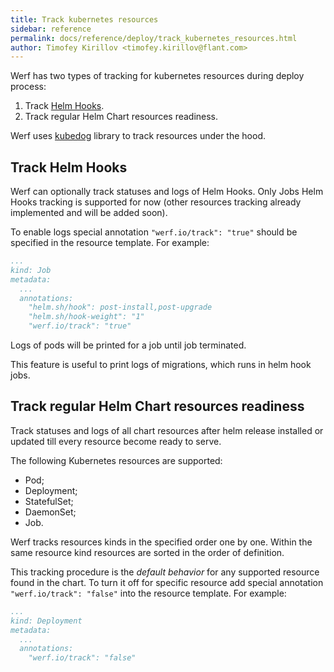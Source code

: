 ```yaml
---
title: Track kubernetes resources
sidebar: reference
permalink: docs/reference/deploy/track_kubernetes_resources.html
author: Timofey Kirillov <timofey.kirillov@flant.com>
---
```


Werf has two types of tracking for kubernetes resources during deploy process:

1. Track [Helm Hooks](https://github.com/helm/helm/blob/master/docs/charts_hooks.md).
2. Track regular Helm Chart resources readiness.

Werf uses [kubedog](https://github.com/flant/kubedog) library to track resources under the hood.

## Track Helm Hooks

Werf can optionally track statuses and logs of Helm Hooks. Only Jobs Helm Hooks tracking is supported for now (other resources tracking already implemented and will be added soon).

To enable logs special annotation `"werf.io/track": "true"` should be specified in the resource template. For example:

```yaml
...
kind: Job
metadata:
  ...
  annotations:
    "helm.sh/hook": post-install,post-upgrade
    "helm.sh/hook-weight": "1"
    "werf.io/track": "true"
```

Logs of pods will be printed for a job until job terminated.

This feature is useful to print logs of migrations, which runs in helm hook jobs.

## Track regular Helm Chart resources readiness

Track statuses and logs of all chart resources after helm release installed or updated till every resource become ready to serve.

The following Kubernetes resources are supported:
* Pod;
* Deployment;
* StatefulSet;
* DaemonSet;
* Job.

Werf tracks resources kinds in the specified order one by one. Within the same resource kind resources are sorted in the order of definition.

This tracking procedure is the *default behavior* for any supported resource found in the chart. To turn it off for specific resource add special annotation `"werf.io/track": "false"` into the resource template. For example:

```yaml
...
kind: Deployment
metadata:
  ...
  annotations:
    "werf.io/track": "false"
```
